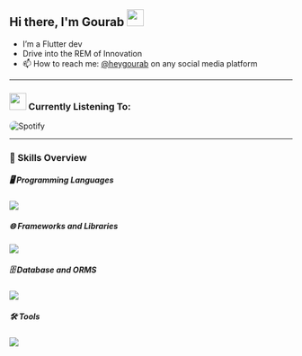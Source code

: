 ## Hi there, I'm Gourab <img src="https://emojis.slackmojis.com/emojis/images/1643514596/5999/meow_party.gif?1643514596" width="30" />

- I’m a Flutter dev
- Drive into the REM of Innovation 
- 📫 How to reach me: <a href="https://gourab-sarkar-portfolio.web.app/" target="_top">@heygourab</a> on any social media platform 

___

### <img src="https://emojis.slackmojis.com/emojis/images/1643514045/41/spotify.png?1643514045" width="30" /> Currently Listening To:
<p align="left">
  <img src="https://novatorem-heygourab.vercel.app/api/spotify?background_color=000000&border_color=1c1c1e" alt="Spotify" style="border-radius: 20px;" />
</p>
    
____

### 🚀 Skills Overview

##### 🖥️ Programming Languages
<p align="left">
  <a href="https://skillicons.dev">
    <img src="https://skillicons.dev/icons?i=dart,py,js,nodejs,md" />
  </a>
</p>

##### 🌐 Frameworks and Libraries
<p align="left">
    <img src="https://skillicons.dev/icons?i=vue,nuxt,flutter,react,tailwind" />
</p>

##### 🗄️ Database and ORMS
<p align="left">
    <img src="https://skillicons.dev/icons?i=mongodb,prisma" />
</p>

##### 🛠️ Tools
<p align="left">
    <img src="https://skillicons.dev/icons?i=vscode,git,github,postman,blender,figma" />
</p>


